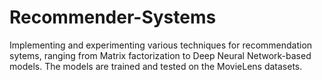 # Recommender-Systems
Implementing and experimenting various techniques for recommendation sytems, ranging from Matrix factorization to Deep Neural Network-based models. The models are trained and tested on the MovieLens datasets.

